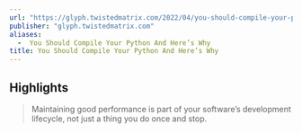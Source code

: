```yaml
---
url: "https://glyph.twistedmatrix.com/2022/04/you-should-compile-your-python-and-heres-why.html"
publisher: "glyph.twistedmatrix.com"
aliases:
  -  You Should Compile Your Python And Here’s Why
title: You Should Compile Your Python And Here’s Why
---
```


## Highlights
> Maintaining good performance is part of your software’s development lifecycle, not just a thing you do once and stop.

